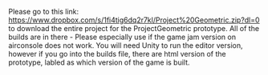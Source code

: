 Please go to this link: https://www.dropbox.com/s/1fi4tig6dq2r7kl/Project%20Geometric.zip?dl=0 to download the entire project
for the ProjectGeometric prototype. All of the builds are in there - Please especially use if the game jam version on airconsole
does not work. You will need Unity to run the editor version, however if you go into the builds file, there are html version of the
prototype, labled as which version of the game is built.
